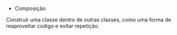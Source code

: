 - Composição
  
Construir uma classe dentro de outras classes, como uma forma de reaproveitar codigo e evitar repetição.
